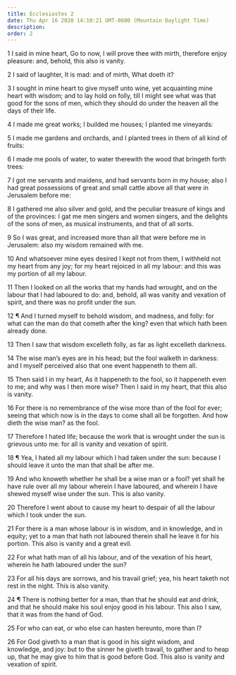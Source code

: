 ```yaml
---
title: Ecclesiastes 2
date: Thu Apr 16 2020 14:10:21 GMT-0600 (Mountain Daylight Time)
description: 
order: 2
---
```


<p>
  1 I said in mine heart, Go to now, I will prove thee with mirth, therefore
  enjoy pleasure: and, behold, this also is vanity.
</p>
<p>2 I said of laughter, It is mad: and of mirth, What doeth it?</p>
<p>
  3 I sought in mine heart to give myself unto wine, yet acquainting mine heart
  with wisdom; and to lay hold on folly, till I might see what was that good for
  the sons of men, which they should do under the heaven all the days of their
  life.
</p>
<p>4 I made me great works; I builded me houses; I planted me vineyards:</p>
<p>
  5 I made me gardens and orchards, and I planted trees in them of all kind of
  fruits:
</p>
<p>
  6 I made me pools of water, to water therewith the wood that bringeth forth
  trees:
</p>
<span></span>
<p>
  7 I got me servants and maidens, and had servants born in my house; also I had
  great possessions of great and small cattle above all that were in Jerusalem
  before me:
</p>
<p>
  8 I gathered me also silver and gold, and the peculiar treasure of kings and
  of the provinces: I gat me men singers and women singers, and the delights of
  the sons of men, as musical instruments, and that of all sorts.
</p>
<p>
  9 So I was great, and increased more than all that were before me in
  Jerusalem: also my wisdom remained with me.
</p>
<p>
  10 And whatsoever mine eyes desired I kept not from them, I withheld not my
  heart from any joy; for my heart rejoiced in all my labour: and this was my
  portion of all my labour.
</p>
<p>
  11 Then I looked on all the works that my hands had wrought, and on the labour
  that I had laboured to do: and, behold, all was vanity and vexation of spirit,
  and there was no profit under the sun.
</p>
<p>
  12 &#xB6; And I turned myself to behold wisdom, and madness, and folly: for
  what can the man do that cometh after the king? even that which hath been
  already done.
</p>
<p>
  13 Then I saw that wisdom excelleth folly, as far as light excelleth darkness.
</p>
<p>
  14 The wise man&#x2019;s eyes are in his head; but the fool walketh in
  darkness: and I myself perceived also that one event happeneth to them all.
</p>
<p>
  15 Then said I in my heart, As it happeneth to the fool, so it happeneth even
  to me; and why was I then more wise? Then I said in my heart, that this also
  is vanity.
</p>
<p>
  16 For there is no remembrance of the wise more than of the fool for ever;
  seeing that which now is in the days to come shall all be forgotten. And how
  dieth the wise man? as the fool.
</p>
<p>
  17 Therefore I hated life; because the work that is wrought under the sun is
  grievous unto me: for all is vanity and vexation of spirit.
</p>
<p>
  18 &#xB6; Yea, I hated all my labour which I had taken under the sun: because
  I should leave it unto the man that shall be after me.
</p>
<p>
  19 And who knoweth whether he shall be a wise man or a fool? yet shall he have
  rule over all my labour wherein I have laboured, and wherein I have shewed
  myself wise under the sun. This is also vanity.
</p>
<p>
  20 Therefore I went about to cause my heart to despair of all the labour which
  I took under the sun.
</p>
<p>
  21 For there is a man whose labour is in wisdom, and in knowledge, and in
  equity; yet to a man that hath not laboured therein shall he leave it for his
  portion. This also is vanity and a great evil.
</p>
<p>
  22 For what hath man of all his labour, and of the vexation of his heart,
  wherein he hath laboured under the sun?
</p>
<p>
  23 For all his days are sorrows, and his travail grief; yea, his heart taketh
  not rest in the night. This is also vanity.
</p>
<p>
  24 &#xB6; There is nothing better for a man, than that he should eat and
  drink, and that he should make his soul enjoy good in his labour. This also I
  saw, that it was from the hand of God.
</p>
<p>25 For who can eat, or who else can hasten hereunto, more than I?</p>
<p>
  26 For God giveth to a man that is good in his sight wisdom, and knowledge,
  and joy: but to the sinner he giveth travail, to gather and to heap up, that
  he may give to him that is good before God. This also is vanity and vexation
  of spirit.
</p>
